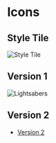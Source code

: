 # Icons

## Style Tile

![](http://scott-mcnab.github.io/IXD304/wonders.png "Style Tile")

## Version 1

![](http://scott-mcnab.github.io/IXD304/Lightsabers.png "Lightsabers")


## Version 2

* [Version 2](http://scott-mcnab.github.io/IXD303/periodic%2/index.html)

